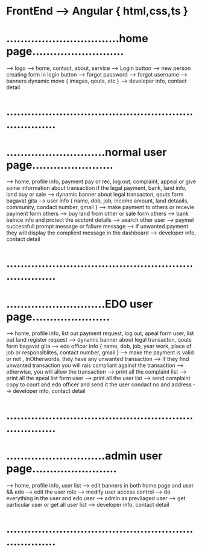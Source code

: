 # FrontEnd --> Angular { html,css,ts }

# ................................home page..........................
--> logo
--> home, contact, about, service 
--> Login button
--> new person creating form in login button
--> forgot password 
--> forgot username
--> banners dynamic move { images, qouts, etc }
--> developer info, contact detail
# ...................................................................

# ............................normal user page.......................

--> home, profile info, payment pay or rec, log out, complaint, appeal or give some information about transaction if the legal payment, bank, land info, land buy or sale
--> dynamic banner about legal transacton, qouts form bagavat gita
--> user info { name, dob, job, income amount, land detaails, community, condact number, gmail }
--> make payment to others or recevie payment form others
--> buy land from other or sale form others
--> bank balnce info and protect the acctont details
--> search other user 
--> paymet successfull prompt message or faliure message
--> if unwanted payment they will display the complient message in the dashboard
--> developer info, contact detail

# ...................................................................

# ............................EDO user page......................

--> home, profile info, list out payment request, log out, apeal form user, list out land register request 
--> dynamic banner about legal transacton, qouts form bagavat gita
--> edo officer info { name, dob, job, year work, place of job or responsiblites, contact number, gmail }
--> make the payment is valid or not , InOtherwords, they have any unwanted transaction
--> if they find unwanted transaction you will rais compliant against the transaction
--> otherwise, you will allow the transaction
--> print all the complaint list
--> print all the apeal list form user
--> print all the user list
--> send complaint copy to court and edo officer and send it the user condact no and address
--> developer info, contact detail

# ...................................................................

# ............................admin user page........................

--> home, profile info, user list
--> edit banners in both home page and user && edo
--> edit the user role
--> modify user access control
--> do everything in the user and edo user
--> admin as previlaged user
--> get particular user or get all user list
--> developer info, contact detail

# ...................................................................
